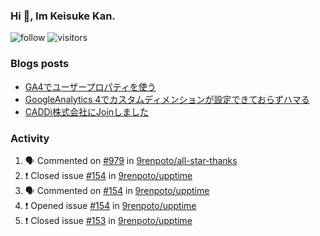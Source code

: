 ### Hi 👋, Im Keisuke Kan.

<!--
**9renpoto/9renpoto** is a ✨ _special_ ✨ repository because its `README.md` (this file) appears on your GitHub profile.

Here are some ideas to get you started:

- 🔭 I’m currently working on ...
- 🌱 I’m currently learning ...
- 👯 I’m looking to collaborate on ...
- 🤔 I’m looking for help with ...
- 💬 Ask me about ...
- 📫 How to reach me: ...
- 😄 Pronouns: ...
- ⚡ Fun fact: ...
-->

![follow](https://img.shields.io/github/followers/9renpoto?label=Follow&style=social)
![visitors](https://komarev.com/ghpvc/?username=9renpoto&label=Profile%20views&color=0e75b6&style=flat)

### Blogs posts

<!-- BLOG-POST-LIST:START -->
- [GA4でユーザープロパティを使う](https://9renpoto.dev/2021/02/21/google-analytics-4-user-properties/)
- [GoogleAnalytics 4でカスタムディメンションが設定できておらずハマる](https://9renpoto.dev/2021/02/13/google-analytics-4/)
- [CADDi株式会社にJoinしました](https://9renpoto.dev/2020/12/05/join/)
<!-- BLOG-POST-LIST:END -->

### Activity

<!--START_SECTION:activity-->
1. 🗣 Commented on [#979](https://github.com/9renpoto/all-star-thanks/issues/979) in [9renpoto/all-star-thanks](https://github.com/9renpoto/all-star-thanks)
2. ❗️ Closed issue [#154](https://github.com/9renpoto/upptime/issues/154) in [9renpoto/upptime](https://github.com/9renpoto/upptime)
3. 🗣 Commented on [#154](https://github.com/9renpoto/upptime/issues/154) in [9renpoto/upptime](https://github.com/9renpoto/upptime)
4. ❗️ Opened issue [#154](https://github.com/9renpoto/upptime/issues/154) in [9renpoto/upptime](https://github.com/9renpoto/upptime)
5. ❗️ Closed issue [#153](https://github.com/9renpoto/upptime/issues/153) in [9renpoto/upptime](https://github.com/9renpoto/upptime)
<!--END_SECTION:activity-->

<!--START_SECTION:waka-->
<!--END_SECTION:waka-->